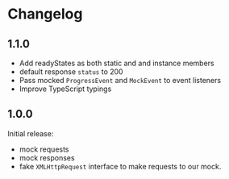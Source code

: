 # Changelog

## 1.1.0

- Add readyStates as both static and and instance members
- default response `status` to 200
- Pass mocked `ProgressEvent` and `MockEvent` to event listeners
- Improve TypeScript typings

## 1.0.0

Initial release:

- mock requests
- mock responses
- fake `XMLHttpRequest` interface to make requests to our mock.
